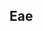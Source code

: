 ## Eae 

<!--
**AndreJuan-beep/AndreJuan-beep** is a ✨ _special_ ✨ repository because its `README.md` (this file) appears on your GitHub profile.

Here are some ideas to get you started:

- To fazendo Alura

-->
